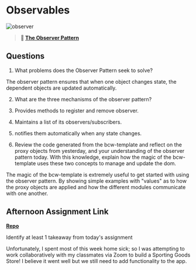 # Observables

![observer](https://bcw.blob.core.windows.net/public/img/journals/8014045611652045)

> **📖 [The Observer Pattern](https://codeworksacademy.com/fs-student-guide/resources/wk3/04-Observer-Pattern)**

## Questions

1. What problems does the Observer Pattern seek to solve?


The observer pattern ensures that when one object changes state, the dependent objects are updated automatically.

2. What are the three mechanisms of the observer pattern?

1. Provides methods to register and remove observer. 
2. Maintains a list of its observers/subscribers. 
3. notifies them automatically when any state changes.

3. Review the code generated from the bcw-template and reflect on the proxy objects from yesterday, and your understanding of the observer pattern today. With this knowledge, explain how the magic of the bcw-template uses these two concepts to manage and update the dom.


The magic of the bcw-template is extremely useful to get started with using the observer pattern. By showing simple examples with "values" as to how the proxy objects are applied and how the different modules communicate with one another.

## Afternoon Assignment Link

**[Repo](https://github.com/SamanthaDison/MVC-SportsStore)**

Identify at least 1 takeaway from today's assignment

Unfortunately, I spent most of this week home sick; so I was attempting to work collaboratively with my classmates via Zoom to build a Sporting Goods Store! I believe it went well but we still need to add functionality to the app.
